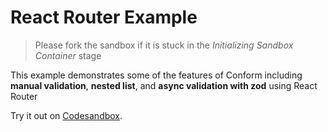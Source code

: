 # React Router Example

> Please fork the sandbox if it is stuck in the _Initializing Sandbox Container_ stage

This example demonstrates some of the features of Conform including **manual validation**, **nested list**, and **async validation with zod** using React Router

<!-- sandbox src="/examples/react-router?module=/src/login.tsx" -->

Try it out on [Codesandbox](https://codesandbox.io/s/github/edmundhung/conform/tree/main/examples/react-router?file=/app/routes/index.tsx).

<!-- /sandbox -->

